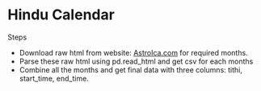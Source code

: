 # Hindu Calendar
Steps
- Download raw html from website: [AstroIca.com](https://www.astroica.com/vedic-astrology/tithi-calculator.php#resultTable) for required months.
- Parse these raw html using pd.read_html and get csv for each months
- Combine all the months and get final data with three columns: tithi, start_time, end_time.
